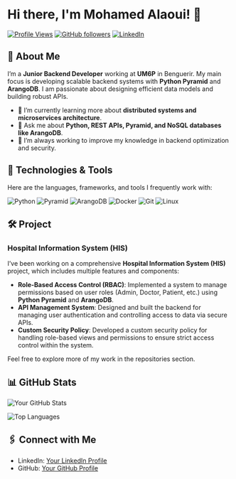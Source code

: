 # Hi there, I'm Mohamed Alaoui! 👋

[![Profile Views](https://komarev.com/ghpvc/?username=YourUsername&color=blueviolet)](https://github.com/illusionist99)
[![GitHub followers](https://img.shields.io/github/followers/YourUsername?label=Follow&style=social)](https://github.com/illusionist99)
[![LinkedIn](https://img.shields.io/badge/-LinkedIn-blue?style=flat&logo=Linkedin&logoColor=white)](https://www.linkedin.com/in/mohamed-alaoui-dev/)

## 🚀 About Me

I’m a **Junior Backend Developer** working at **UM6P** in Benguerir. My main focus is developing scalable backend systems with **Python Pyramid** and **ArangoDB**. I am passionate about designing efficient data models and building robust APIs.

- 🌱 I’m currently learning more about **distributed systems and microservices architecture**.
- 💬 Ask me about **Python, REST APIs, Pyramid, and NoSQL databases like ArangoDB**.
- 🔭 I’m always working to improve my knowledge in backend optimization and security.

## 🔧 Technologies & Tools

Here are the languages, frameworks, and tools I frequently work with:

![Python](https://img.shields.io/badge/-Python-333333?style=flat&logo=python)
![Pyramid](https://img.shields.io/badge/-Pyramid-333333?style=flat&logo=pyramid)
![ArangoDB](https://img.shields.io/badge/-ArangoDB-333333?style=flat&logo=arangodb)
![Docker](https://img.shields.io/badge/-Docker-333333?style=flat&logo=docker)
![Git](https://img.shields.io/badge/-Git-333333?style=flat&logo=git)
![Linux](https://img.shields.io/badge/-Linux-333333?style=flat&logo=linux)

## 🛠️ Project

### **Hospital Information System (HIS)**

I’ve been working on a comprehensive **Hospital Information System (HIS)** project, which includes multiple features and components:

- **Role-Based Access Control (RBAC)**: Implemented a system to manage permissions based on user roles (Admin, Doctor, Patient, etc.) using **Python Pyramid** and **ArangoDB**.
- **API Management System**: Designed and built the backend for managing user authentication and controlling access to data via secure APIs.
- **Custom Security Policy**: Developed a custom security policy for handling role-based views and permissions to ensure strict access control within the system.

Feel free to explore more of my work in the repositories section.

## 📊 GitHub Stats

![Your GitHub Stats](https://github-readme-stats.vercel.app/api?username=illusionist99&show_icons=true&hide_border=true&theme=radical)

![Top Languages](https://github-readme-stats.vercel.app/api/top-langs/?username=illusionist99&hide=html&layout=compact&theme=radical)

## 🖇️ Connect with Me

- LinkedIn: [Your LinkedIn Profile](https://www.linkedin.com/in/mohamed-alaoui-dev/)
- GitHub: [Your GitHub Profile](https://github.com/illusionist99)
